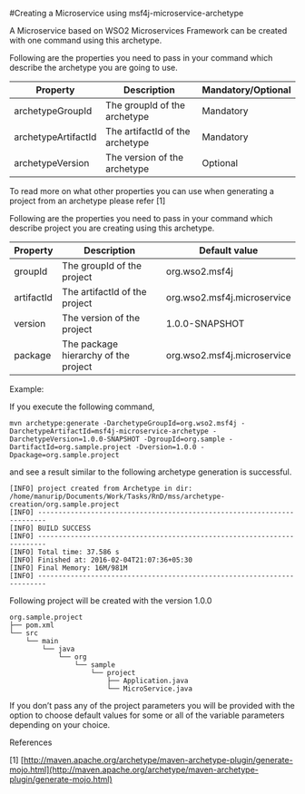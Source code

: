 #Creating a Microservice using msf4j-microservice-archetype

A Microservice based on WSO2 Microservices Framework can be created with one command using this archetype.

Following are the properties you need to pass in your command which describe the archetype you are going to use.

| Property            | Description                     | Mandatory/Optional |
| ------------------- | ------------------------------- | ------------------ |
| archetypeGroupId    | The groupId of the archetype    | Mandatory          |
| archetypeArtifactId | The artifactId of the archetype | Mandatory          |
| archetypeVersion    | The version of the archetype    | Optional           |

To read more on what other properties you can use when generating a project from an archetype please refer [1]

Following are the properties you need to pass in your command which describe project you are creating using
this archetype.

| Property   | Description                          | Default value               |
| ---------  | ------------------------------------ | --------------------------- |
| groupId    | The groupId of the project           | org.wso2.msf4j              |
| artifactId | The artifactId of the project        | org.wso2.msf4j.microservice |
| version    | The version of the project           | 1.0.0-SNAPSHOT              |
| package    | The package hierarchy of the project | org.wso2.msf4j.microservice |

Example:

If you execute the following command,

```
mvn archetype:generate -DarchetypeGroupId=org.wso2.msf4j -DarchetypeArtifactId=msf4j-microservice-archetype -DarchetypeVersion=1.0.0-SNAPSHOT -DgroupId=org.sample -DartifactId=org.sample.project -Dversion=1.0.0 -Dpackage=org.sample.project

```
and see a result similar to the following archetype generation is successful.

```
[INFO] project created from Archetype in dir: /home/manurip/Documents/Work/Tasks/RnD/mss/archetype-creation/org.sample.project
[INFO] ------------------------------------------------------------------------
[INFO] BUILD SUCCESS
[INFO] ------------------------------------------------------------------------
[INFO] Total time: 37.586 s
[INFO] Finished at: 2016-02-04T21:07:36+05:30
[INFO] Final Memory: 16M/981M
[INFO] ------------------------------------------------------------------------

```

Following project will be created with the version 1.0.0

```
org.sample.project
├── pom.xml
└── src
    └── main
        └── java
            └── org
                └── sample
                    └── project
                        ├── Application.java
                        └── MicroService.java
```

If you don’t pass any of the project parameters you will be provided with the option to choose default values for some or all of the variable parameters depending on your choice.


References

[1] [http://maven.apache.org/archetype/maven-archetype-plugin/generate-mojo.html](http://maven.apache.org/archetype/maven-archetype-plugin/generate-mojo.html)
